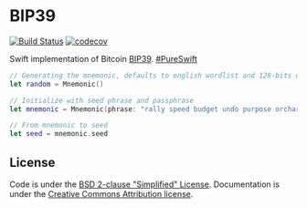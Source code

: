 # BIP39
[![Build Status](https://travis-ci.org/pengpengliu/BIP39.svg)](https://travis-ci.org/pengpengliu/BIP39) 
[![codecov](https://codecov.io/gh/pengpengliu/BIP39/branch/master/graph/badge.svg)](https://codecov.io/gh/pengpengliu/BIP39)

Swift implementation of Bitcoin [BIP39](https://github.com/bitcoin/bips/blob/master/bip-0039.mediawiki). [#PureSwift](https://twitter.com/hashtag/pureswift)

```swift
// Generating the mnemonic, defaults to english wordlist and 128-bits of entropy
let random = Mnemonic()

// Initialize with seed phrase and passphrase
let mnemonic = Mnemonic(phrase: "rally speed budget undo purpose orchard hero news crunch flush wine finger".components(separatedBy: " "), passphrase: "")

// From mnemonic to seed
let seed = mnemonic.seed
```

## License
Code is under the [BSD 2-clause "Simplified" License](LICENSE.txt).
Documentation is under the [Creative Commons Attribution license](https://creativecommons.org/licenses/by/4.0/).
